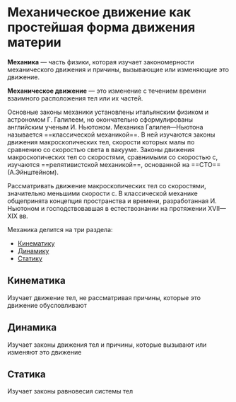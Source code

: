 # Механическое движение как простейшая форма движения материи

**Механика** — часть физики, которая изучает закономерности механического движения и причины, вызывающие или изменяющие
это движение.

**Механическое движение** — это изменение с течением времени взаимного расположения тел или их частей.

Основные законы механики установлены итальянским физиком и астрономом Г. Галилеем, но окончательно сформулированы
английским ученым И. Ньютоном. Механика Галилея—Ньютона называется ==классической механикой==. В ней изучаются законы
движения макроскопических тел, скорости которых малы по сравнению со скоростью света в вакууме. Законы движения
макроскопических тел со скоростями, сравнимыми со скоростью с, изучаются ==релятивистской механикой==, основанной на
==СТО== (А.Эйнштейном).

Рассматривать движение макроскопических тел со скоростями, значительно меньшими скорости с. В классической механике
общепринята концепция пространства и времени, разработанная И. Ньютоном и господствовавшая в естествознании на
протяжении XVII—XIX вв.

Механика делится на три раздела:

- [Кинематику](#_2)
- [Динамику](#_3)
- [Статику](#_4)

## Кинематика

Изучает движение тел, не рассматривая причины, которые это движение обусловливают

## Динамика

Изучает законы движения тел и причины, которые вызывают или изменяют это движение

## Статика

Изучает законы равновесия системы тел
